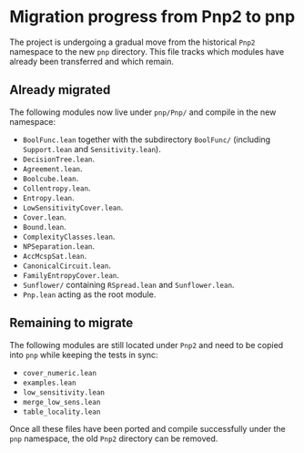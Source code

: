 # Migration progress from Pnp2 to pnp

The project is undergoing a gradual move from the historical `Pnp2` namespace to the new `pnp` directory. This file tracks which modules have already been transferred and which remain.

## Already migrated

The following modules now live under `pnp/Pnp/` and compile in the new
namespace:

 - `BoolFunc.lean` together with the subdirectory `BoolFunc/` (including
   `Support.lean` and `Sensitivity.lean`).
 - `DecisionTree.lean`.
 - `Agreement.lean`.
 - `Boolcube.lean`.
 - `Collentropy.lean`.
 - `Entropy.lean`.
 - `LowSensitivityCover.lean`.
- `Cover.lean`.
- `Bound.lean`.
- `ComplexityClasses.lean`.
 - `NPSeparation.lean`.
 - `AccMcspSat.lean`.
 - `CanonicalCircuit.lean`.
 - `FamilyEntropyCover.lean`.
 - `Sunflower/` containing `RSpread.lean` and `Sunflower.lean`.
 - `Pnp.lean` acting as the root module.

## Remaining to migrate

The following modules are still located under `Pnp2` and need to be copied into `pnp` while keeping the tests in sync:

 - `cover_numeric.lean`
 - `examples.lean`
 - `low_sensitivity.lean`
 - `merge_low_sens.lean`
 - `table_locality.lean`

Once all these files have been ported and compile successfully under the `pnp` namespace, the old `Pnp2` directory can be removed.
